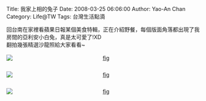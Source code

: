 Title: 我家上相的兔子
Date: 2008-03-25 06:06:00
Author: Yao-An Chan
Category: Life@TW
Tags: 台灣生活點滴


<div class='post'>
回台南在家裡看蘋果日報某個美食特輯，正在介紹野餐，每個版面角落都出現了我房間的亞利安小白兔，真是太可愛了!XD<br />翻拍幾張精選沙龍照給大家看看~<br /><br /><a href="http://1.bp.blogspot.com/_mvtDPM7iODU/R-kDo2UaOMI/AAAAAAAAAH4/C4GQpPHpinc/s1600-h/DSC00227.JPG"><img style="display:block; margin:0px auto 10px; text-align:center;cursor:pointer; cursor:hand;" src="http://1.bp.blogspot.com/_mvtDPM7iODU/R-kDo2UaOMI/AAAAAAAAAH4/C4GQpPHpinc/s320/DSC00227.JPG" border="0" alt="fig"id="BLOGGER_PHOTO_ID_5181676846577236162" /></a><br /><a href="http://3.bp.blogspot.com/_mvtDPM7iODU/R-kCfWUaOKI/AAAAAAAAAHo/sAjOEfrflyg/s1600-h/DSC00230.JPG"><img style="display:block; margin:0px auto 10px; text-align:center;cursor:pointer; cursor:hand;" src="http://3.bp.blogspot.com/_mvtDPM7iODU/R-kCfWUaOKI/AAAAAAAAAHo/sAjOEfrflyg/s320/DSC00230.JPG" border="0" alt="fig"id="BLOGGER_PHOTO_ID_5181675583856851106" /></a><br /><a href="http://2.bp.blogspot.com/_mvtDPM7iODU/R-kCgGUaOLI/AAAAAAAAAHw/3smcCyeqybU/s1600-h/DSC00232.JPG"><img style="display:block; margin:0px auto 10px; text-align:center;cursor:pointer; cursor:hand;" src="http://2.bp.blogspot.com/_mvtDPM7iODU/R-kCgGUaOLI/AAAAAAAAAHw/3smcCyeqybU/s320/DSC00232.JPG" border="0" alt="fig"id="BLOGGER_PHOTO_ID_5181675596741753010" /></a></div>
